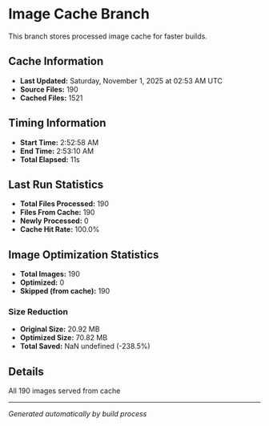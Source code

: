 # Image Cache Branch

This branch stores processed image cache for faster builds.

## Cache Information

- **Last Updated:** Saturday, November 1, 2025 at 02:53 AM UTC
- **Source Files:** 190
- **Cached Files:** 1521

## Timing Information

- **Start Time:** 2:52:58 AM
- **End Time:** 2:53:10 AM
- **Total Elapsed:** 11s

## Last Run Statistics

- **Total Files Processed:** 190
- **Files From Cache:** 190
- **Newly Processed:** 0
- **Cache Hit Rate:** 100.0%

## Image Optimization Statistics

- **Total Images:** 190
- **Optimized:** 0
- **Skipped (from cache):** 190

### Size Reduction
- **Original Size:** 20.92 MB
- **Optimized Size:** 70.82 MB
- **Total Saved:** NaN undefined (-238.5%)

## Details

All 190 images served from cache

---
*Generated automatically by build process*
